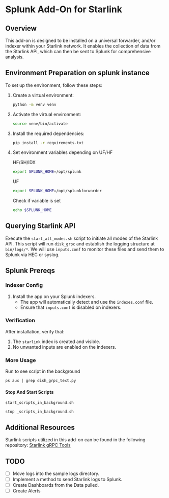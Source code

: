 # Splunk Add-On for Starlink

## Overview

This add-on is designed to be installed on a universal forwarder, and/or indexer within your Starlink network. It enables the collection of data from the Starlink API, which can then be sent to Splunk for comprehensive analysis.

## Environment Preparation on splunk instance

To set up the environment, follow these steps:

1. Create a virtual environment:
   ```bash
   python -m venv venv
   ```
2. Activate the virtual environment:
   ```bash
   source venv/bin/activate
   ```
3. Install the required dependencies:
   ```bash
   pip install -r requirements.txt
   ```
4. Set environment variables depending on UF/HF

   HF/SH/IDX
   ```bash
   export SPLUNK_HOME=/opt/splunk
   ```
   UF
   ```bash
   export SPLUNK_HOME=/opt/splunkforwarder
   ```
   Check if variable is set
   ```bash
   echo $SPLUNK_HOME
   ```

## Querying Starlink API

Execute the `start_all_modes.sh` script to initiate all modes of the Starlink API. This script will run `disk_grpc` and establish the logging structure at `bin/logs/*`. We will use `inputs.conf` to monitor these files and send them to Splunk via HEC or syslog.

## Splunk Prereqs

### Indexer Config

1. Install the app on your Splunk indexers.
   - The app will automatically detect and use the `indexes.conf` file.
   - Ensure that `inputs.conf` is disabled on indexers.

### Verification

After installation, verify that:
1. The `starlink` index is created and visible.
2. No unwanted inputs are enabled on the indexers.

### More Usage 

Run to see script in the background 

```ps aux | grep dish_grpc_text.py```

#### Stop And Start Scripts

```start_scripts_in_background.sh```

```stop _scripts_in_background.sh```

## Additional Resources

Starlink scripts utilized in this add-on can be found in the following repository:
[Starlink gRPC Tools](https://github.com/sparky8512/starlink-grpc-tools)

## TODO

- [ ] Move logs into the sample logs directory.
- [ ] Implement a method to send Starlink logs to Splunk.
- [ ] Create Dashboards from the Data pulled.
- [ ] Create Alerts
